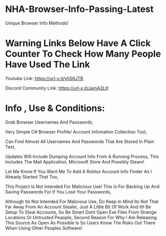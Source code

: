 # NHA-Browser-Info-Passing-Latest
Unique Browser Info Methods!



# Warning Links Below Have A Click Counter To Check How Many People Have Used The Link
Youtube Link:
https://url-x.it/yh56JTB

Discord Community Link:
https://url-x.it/JamA2LH




# Info , Use & Conditions:

Grab Browser Usernames And Passwords,

Very Simple C# Browser Profile/ Account Infomation Collection Tool,

Can Find Almost All Usernames And Passwords That Are Stored In Plain Text,

Updates Will Include Dumping Account Info From A Running Process, This Includes The Mail Application, Microsoft Store And Possibly Steam!

Let Me Know If You Want Me To Add A Roblox Account Info Finder As I Already Started That Too,

This Project Is Not Intended For Malicious Use! This Is For Backing Up And Saving Passwords For If You Lose Your Passwords,

Although Its Not Intended For Malicious Use, Do Keep In Mind Its Not That Far Away From An Account Stealer, Just A Little Bit Of Work And Itll Be Setup To Steal Accounts,
So Be Smart Dont Open Exe Files From Strange Locations Or Untrusted Peaople, Second Reason For Why I Am Releasing This Source As Open As Possible Is So Users Know The Risks Out There When Using Other Peoples Software!
